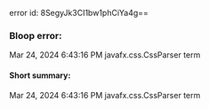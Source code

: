 error id: 8SegyJk3CI1bw1phCiYa4g==
### Bloop error:

Mar 24, 2024 6:43:16 PM javafx.css.CssParser term
#### Short summary: 

Mar 24, 2024 6:43:16 PM javafx.css.CssParser term